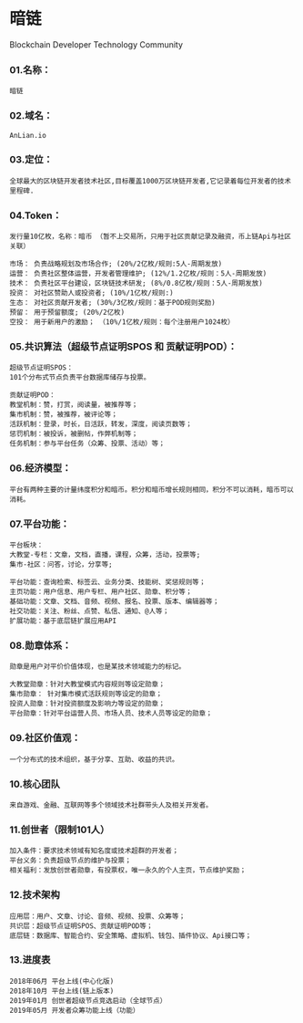 # 暗链
Blockchain Developer Technology Community

### 01.名称：

    暗链
        
### 02.域名： 

    AnLian.io

### 03.定位： 

    全球最大的区块链开发者技术社区,目标覆盖1000万区块链开发者,它记录着每位开发者的技术里程碑.

### 04.Token：

    发行量10亿枚，名称：暗币 （暂不上交易所，只用于社区贡献记录及融资，币上链Api与社区关联）

    市场： 负责战略规划及市场合作; (20%/2亿枚/规则:5人-周期发放)
    运营： 负责社区整体运营，开发者管理维护; (12%/1.2亿枚/规则：5人-周期发放)
    技术： 负责社区平台建设，区块链技术研发; (8%/0.8亿枚/规则：5人-周期发放)
    投资： 对社区赞助人或投资者; (10%/1亿枚/规则:)
    生态： 对社区贡献开发者; (30%/3亿枚/规则：基于POD规则奖励) 
    预留： 用于预留额度; (20%/2亿枚)
    空投： 用于新用户的激励； （10%/1亿枚/规则：每个注册用户1024枚）

### 05.共识算法（超级节点证明SPOS 和 贡献证明POD）：

    超级节点证明SPOS：
    101个分布式节点负责平台数据库储存与投票。
    
    贡献证明POD：
    教堂机制：赞，打赏，阅读量，被推荐等； 
    集市机制：赞，被推荐，被评论等；
    活跃机制：登录，时长，日活跃，转发，深度，阅读页数等； 
    惩罚机制：被投诉，被删帖，作弊机制等； 
    任务机制：参与平台任务（众筹、投票、活动）等； 

### 06.经济模型：
    
    平台有两种主要的计量纬度积分和暗币。积分和暗币增长规则相同，积分不可以消耗，暗币可以消耗。 

### 07.平台功能：

    平台板块：
    大教堂-专栏：文章，文档，直播，课程，众筹，活动，投票等;
    集市-社区：问答，讨论，分享等;
    
    平台功能：查询检索、标签云、业务分类、技能树、奖惩规则等；
    主页功能：用户信息、用户专栏、用户社区、勋章、积分等；
    基础功能：文章、文档、音频、视频、报名、投票、版本、编辑器等；
    社交功能：关注、粉丝、点赞、私信、通知、@人等；
    扩展功能：基于底层链扩展应用API

### 08.勋章体系：
    
    勋章是用户对平价价值体现，也是某技术领域能力的标记。
    
    大教堂勋章：针对大教堂模式内容规则等设定勋章；
    集市勋章： 针对集市模式活跃规则等设定的勋章；
    投资人勋章：针对投资额度及影响力等设定的勋章；
    平台勋章：针对平台运营人员、市场人员、技术人员等设定的勋章；
    
### 09.社区价值观：

    一个分布式的技术组织，基于分享、互助、收益的共识。

### 10.核心团队

    来自游戏、金融、互联网等多个领域技术社群带头人及相关开发者。

### 11.创世者（限制101人）

    加入条件：要求技术领域有知名度或技术超群的开发者；
    平台义务：负责超级节点的维护与投票；
    相关福利：发放创世者勋章，有投票权，唯一永久的个人主页，节点维护奖励；
    
### 12.技术架构

    应用层：用户、文章、讨论、音频、视频、投票、众筹等；
    共识层：超级节点证明SPOS、贡献证明POD等；
    底层链：数据库、智能合约、安全策略、虚拟机、钱包、插件协议、Api接口等；

### 13.进度表

    2018年06月 平台上线(中心化版)
    2018年10月 平台上线(链上版本)
    2019年01月 创世者超级节点竞选启动（全球节点）
    2019年05月 开发者众筹功能上线（功能）

